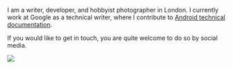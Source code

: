 I am a writer, developer, and hobbyist photographer in London. I currently work at Google as a technical writer, where I contribute to <a href="https://www.developer.android.com">Android technical documentation</a>. 

If you would like to get in touch, you are quite welcome to do so by social media.    

![](images/headshot.jpg)


